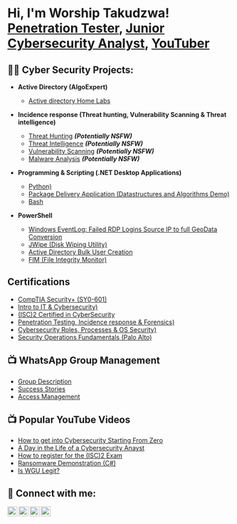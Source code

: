 <h1>Hi, I'm Worship Takudzwa! <br/><a href="https://github.com/joshmadakor1">Penetration Tester</a>, <a href="https://www.linkedin.com/in/worship-matangadzi/"> Junior Cybersecurity Analyst</a>, <a href="https://www.youtube.com/getintocybersec">YouTuber</a></h1>

<h2>👨‍💻 Cyber Security Projects:</h2>

- <b>Active Directory (AlgoExpert)</b>
  - [Active directory Home Labs](https://github.com/joshmadakor1/Algorithms-Practice)
- <b>Incidence response (Threat hunting, Vulnerability Scanning & Threat intelligence)</b>
  - [Threat Hunting](https://github.com/joshmadakor1/4chan-Image-Analysis-Middleware-C964) <b><i>(Potentially NSFW)</b></i>
  - [Threat Intelligence](https://github.com/joshmadakor1/4chan-Image-Analysis-Middleware-C964) <b><i>(Potentially NSFW)</b></i>
  - [Vulnerability Scanning](https://github.com/joshmadakor1/4chan-Image-Analysis-Middleware-C964) <b><i>(Potentially NSFW)</b></i>
  - [Malware Analysis](https://github.com/joshmadakor1/4chan-Image-Analysis-Middleware-C964) <b><i>(Potentially NSFW)</b></i>

- <b>Programming & Scripting (.NET Desktop Applications)</b>
  - [Python)](https://github.com/joshmadakor1/EncrypterPOC)
  - [Package Delivery Application (Datastructures and Algorithms Demo)](https://github.com/joshmadakor1/Package-Delivery-Pathfinding-Algorithm)
  - [Bash](https://github.com/joshmadakor1/DecrypterPOC)

- <b>PowerShell</b>
  - [Windows EventLog: Failed RDP Logins Source IP to full GeoData Conversion](https://github.com/joshmadakor1/Sentinel-Lab)
  - [JWipe (Disk Wiping Utility)](https://github.com/joshmadakor1/Jwipe.PowerShell)
  - [Active Directory Bulk User Creation](https://github.com/joshmadakor1/AD_PS)
  - [FIM (File Integrity Monitor)](https://github.com/joshmadakor1/PowerShell-Integrity-FIM)

<h2>Certifications</h2>

- [CompTIA Security+ (SY0-601)](https://www.youtube.com/watch?v=a83ASGn_V_s)
- [Intro to IT & Cybersecurity)](https://www.youtube.com/watch?v=E2MwRWxDBkA)
- [(ISC)2 Certified in CyberSecurity](https://www.youtube.com/watch?v=uHy3oM7NnoU)
- [Penetration Testing, Incidence response & Forensics)](https://www.youtube.com/watch?v=N-L9hklSlNk)
- [Cybersecurity Roles, Processes & OS Security)](https://www.youtube.com/watch?v=OfvdQeh79s0)
- [Security Operations Fundamentals (Palo Alto)](https://www.youtube.com/watch?v=E2MwRWxDBkA)

<h2>📺 WhatsApp Group Management</h2>

- [Group Description](https://www.youtube.com/watch?v=a83ASGn_V_s)
- [Success Stories](https://www.youtube.com/watch?v=uHy3oM7NnoU)
- [Access Management](https://www.youtube.com/watch?v=N-L9hklSlNk)


<h2>📺 Popular YouTube Videos</h2>

- [How to get into Cybersecurity Starting From Zero](https://www.youtube.com/watch?v=a83ASGn_V_s)
- [A Day in the Life of a Cybersecurity Anayst](https://www.youtube.com/watch?v=uHy3oM7NnoU)
- [How to register for the (ISC)2 Exam](https://www.youtube.com/watch?v=N-L9hklSlNk)
- [Ransomware Demonstration (C#)](https://www.youtube.com/watch?v=OfvdQeh79s0)
- [Is WGU Legit?](https://www.youtube.com/watch?v=E2MwRWxDBkA)

<h2> 🤳 Connect with me:</h2>

[<img align="left" alt="iconboykarma | YouTube" width="22px" src="https://cdn.jsdelivr.net/npm/simple-icons@v3/icons/youtube.svg" />][youtube]
[<img align="left" alt="iconboykarma | Twitter" width="22px" src="https://cdn.jsdelivr.net/npm/simple-icons@v3/icons/twitter.svg" />][twitter]
[<img align="left" alt="iconboykarma | LinkedIn" width="22px" src="https://cdn.jsdelivr.net/npm/simple-icons@v3/icons/linkedin.svg" />][linkedin]
[<img align="left" alt="iconboykarma| Instagram" width="22px" src="https://cdn.jsdelivr.net/npm/simple-icons@v3/icons/instagram.svg" />][instagram]

[twitter]: https://twitter.com/iconboykarma
[youtube]: https://www.youtube.com/getintocybersec
[instagram]: https://www.instagram.com/iconboykarma/
[linkedin]: https://linkedin.com/in/worship-matangadzi

<!--
**iconboykarma/iconboykarma** is a ✨ _special_ ✨ repository because its `README.md` (this file) appears on your GitHub profile.

Here are some ideas to get you started:

- 🔭 I’m currently working on ...
- 🌱 I’m currently learning ...
- 👯 I’m looking to collaborate on ...
- 🤔 I’m looking for help with ...
- 💬 Ask me about ...
- 📫 How to reach me: ...
- 😄 Pronouns: ...
- ⚡ Fun fact: ...
-->
